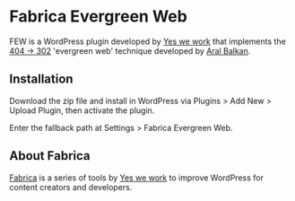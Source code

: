 # Fabrica Evergreen Web
FEW is a WordPress plugin developed by [Yes we work](http://yeswework.com/) that implements the [404 → 302](https://4042302.org/) 'evergreen web' technique developed by [Aral Balkan](https://ar.al/).

## Installation
Download the zip file and install in WordPress via Plugins > Add New > Upload Plugin, then activate the plugin.

Enter the fallback path at Settings > Fabrica Evergreen Web.

## About Fabrica
[Fabrica](https://fabri.ca) is a series of tools by [Yes we work](http://yeswework.com/) to improve WordPress for content creators and developers.
